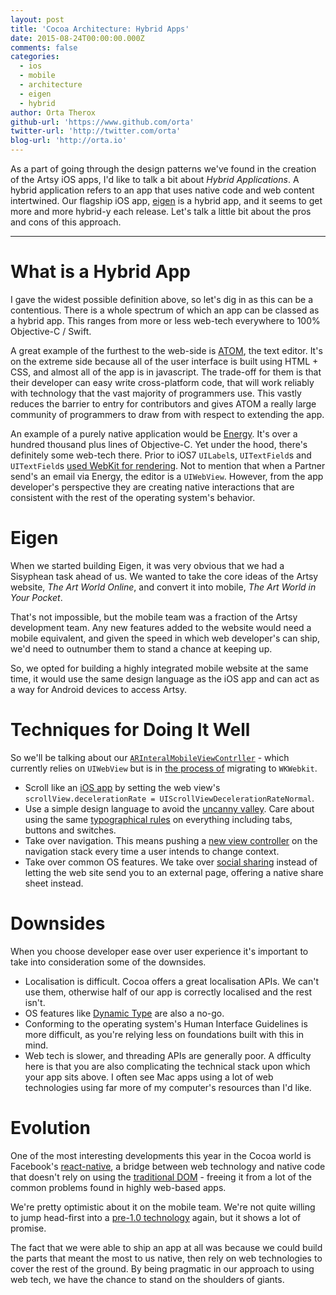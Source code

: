 ```yaml
---
layout: post
title: 'Cocoa Architecture: Hybrid Apps'
date: 2015-08-24T00:00:00.000Z
comments: false
categories:
  - ios
  - mobile
  - architecture
  - eigen
  - hybrid
author: Orta Therox
github-url: 'https://www.github.com/orta'
twitter-url: 'http://twitter.com/orta'
blog-url: 'http://orta.io'
---
```


As a part of going through the design patterns we've found in the creation of the Artsy iOS apps, I'd like to talk a bit about _Hybrid Applications_. A hybrid application refers to an app that uses native code and web content intertwined. Our flagship iOS app, [eigen](https://github.com/artsy/eigen) is a hybrid app, and it seems to get more and more hybrid-y each release. Let's talk a little bit about the pros and cons of this approach. <!-- more -->

--------------------------------------------------------------------------------

# What is a Hybrid App
I gave the widest possible definition above, so let's dig in as this can be a contentious. There is a whole spectrum of which an app can be classed as a hybrid app. This ranges from more or less web-tech everywhere to 100% Objective-C / Swift.

A great example of the furthest to the web-side is [ATOM](https://atom.io), the text editor. It's on the extreme side because all of the user interface is built using HTML + CSS, and almost all of the app is in javascript. The trade-off for them is that their developer can easy write cross-platform code, that will work reliably with technology that the vast majority of programmers use. This vastly reduces the barrier to entry for contributors and gives ATOM a really large community of programmers to draw from with respect to extending the app.

An example of a purely native application would be [Energy](https://github.com/artsy/energy/). It's over a hundred thousand plus lines of Objective-C. Yet under the hood, there's definitely some web-tech there. Prior to iOS7 `UILabel`s, `UITextField`s and `UITextField`s [used WebKit for rendering](http://www.objc.io/issues/5-ios7/getting-to-know-textkit/). Not to mention that when a Partner send's an email via Energy, the editor is a `UIWebView`. However, from the app developer's perspective they are creating native interactions that are consistent with the rest of the operating system's behavior.

# Eigen
When we started building Eigen, it was very obvious that we had a Sisyphean task ahead of us. We wanted to take the core ideas of the Artsy website, _The Art World Online_, and convert it into mobile, _The Art World in Your Pocket_.

That's not impossible, but the mobile team was a fraction of the Artsy development team. Any new features added to the website would need a mobile equivalent, and given the speed in which web developer's can ship, we'd need to outnumber them to stand a chance at keeping up.

So, we opted for building a highly integrated mobile website at the same time, it would use the same design language as the iOS app and can act as a way for Android devices to access Artsy.

# Techniques for Doing It Well
So we'll be talking about our [`ARInteralMobileViewContrller`](https://github.com/artsy/eigen/blob/6bb44a01c1b23fb8e92c645c3091fd33725743c3/Artsy/View_Controllers/Web_Browsing/ARInternalMobileWebViewController.m) - which currently relies on `UIWebView` but is in [the process of](https://github.com/artsy/eigen/pull/606) migrating to `WKWebkit`.
- Scroll like an [iOS app](https://github.com/artsy/eigen/blob/6bb44a01c1b23fb8e92c645c3091fd33725743c3/Artsy/View_Controllers/Web_Browsing/ARExternalWebBrowserViewController.m#L39) by setting the web view's `scrollView.decelerationRate = UIScrollViewDecelerationRateNormal`.
- Use a simple design language to avoid the [uncanny valley](http://tvtropes.org/pmwiki/pmwiki.php/Main/UncannyValley). Care about using the same [typographical rules](https://github.com/artsy/Artsy-UILabels) on everything including tabs, buttons and switches.
- Take over navigation. This means pushing a [new view controller](https://github.com/artsy/eigen/blob/6bb44a01c1b23fb8e92c645c3091fd33725743c3/Artsy/View_Controllers/Web_Browsing/ARInternalMobileWebViewController.m#L180) on the navigation stack every time a user intends to change context.
- Take over common OS features. We take over [social sharing](https://github.com/artsy/eigen/blob/master/Artsy/View_Controllers/Web_Browsing/ARInternalMobileWebViewController.m#L184-L190)  instead of letting the web site send you to an external page, offering a native share sheet instead.

# Downsides
When you choose developer ease over user experience it's important to take into consideration some of the downsides.
- Localisation is difficult. Cocoa offers a great localisation APIs. We can't use them, otherwise half of our app is correctly localised and the rest isn't.
- OS features like [Dynamic Type](https://developer.apple.com/library/ios/documentation/UserExperience/Conceptual/TransitionGuide/AppearanceCustomization.html) are also a no-go.
- Conforming to the operating system's Human Interface Guidelines is more difficult, as you're relying less on foundations built with this in mind.
- Web tech is slower, and threading APIs are generally poor. A dfficulty here is that you are also complicating the technical stack upon which your app sits above. I often see Mac apps using a lot of web technologies using far more of my computer's resources than I'd like.

# Evolution
One of the most interesting developments this year in the Cocoa world is Facebook's [react-native](https://cocoapods.org/pods/React), a bridge between web technology and native code that doesn't rely on using the [traditional DOM](http://www.quirksmode.org/dom/intro.html) - freeing it from a lot of the common problems found in highly web-based apps.

We're pretty optimistic about it on the mobile team. We're not quite willing to jump head-first into a [pre-1.0 technology](http://artsy.github.io/blog/2014/11/13/eidolon-retrospective/) again, but it shows a lot of promise.

The fact that we were able to ship an app at all was because we could build the parts that meant the most to us native, then rely on web technologies to cover the rest of the ground. By being pragmatic in our approach to using web tech, we have the chance to stand on the shoulders of giants.
